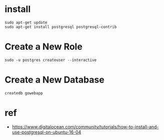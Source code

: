 # install
```
sudo apt-get update
sudo apt-get install postgresql postgresql-contrib
```
# Create a New Role
```
sudo -u postgres createuser --interactive
```

# Create a New Database
```
createdb gowebapp
```

# ref
* https://www.digitalocean.com/community/tutorials/how-to-install-and-use-postgresql-on-ubuntu-16-04